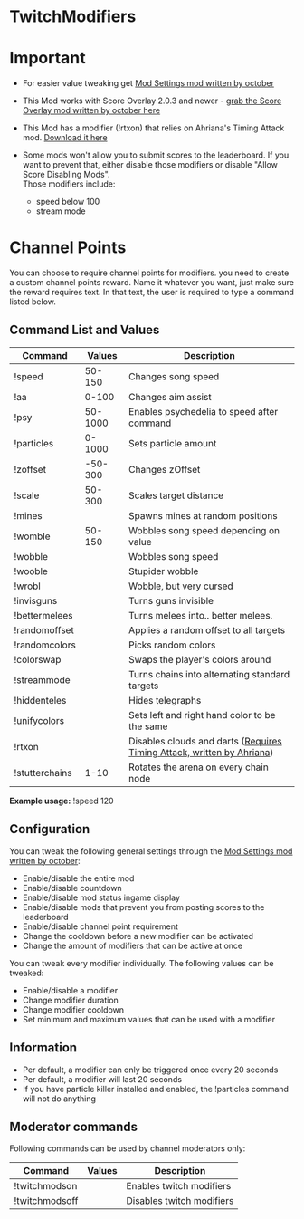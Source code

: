 # TwitchModifiers

# Important
* For easier value tweaking get [Mod Settings mod written by october](https://github.com/octoberU/ModSettings/releases/latest)
* This Mod works with Score Overlay 2.0.3 and newer - [grab the Score Overlay mod written by october here](https://github.com/octoberU/ScoreOverlay/releases//latest)
* This Mod has a modifier (!rtxon) that relies on Ahriana's Timing Attack mod. [Download it here](https://github.com/Ahriana/AUDICA-Timing-Attack/releases/latest)
* Some mods won't allow you to submit scores to the leaderboard. If you want to prevent that, either disable those modifiers or disable "Allow Score Disabling Mods". <br /> Those modifiers include: 

   * speed below 100  
   * stream mode

# Channel Points
You can choose to require channel points for modifiers. you need to create a custom channel points reward. Name it whatever you want, just make sure the reward requires text. In that text, the user is required to type a command listed below.


## Command List and Values

 Command  |  Values | Description 
 --- | --- | --- | 
 !speed | 50-150 | Changes song speed 
 !aa | 0-100 | Changes aim assist 
 !psy | 50-1000 | Enables psychedelia to speed after command
 !particles | 0-1000 | Sets particle amount
 !zoffset | -50-300 | Changes zOffset 
 !scale | 50-300 | Scales target distance
 !mines |  | Spawns mines at random positions 
 !womble | 50-150 | Wobbles song speed depending on value 
 !wobble |  | Wobbles song speed 
 !wooble |  | Stupider wobble 
 !wrobl |  | Wobble, but very cursed 
 !invisguns |  | Turns guns invisible 
 !bettermelees |  | Turns melees into.. better melees.
 !randomoffset |  | Applies a random offset to all targets 
 !randomcolors |  | Picks random colors
 !colorswap |  | Swaps the player's colors around
 !streammode | | Turns chains into alternating standard targets
 !hiddenteles | | Hides telegraphs
 !unifycolors | | Sets left and right hand color to be the same
 !rtxon | | Disables clouds and darts ([Requires Timing Attack, written by Ahriana](https://github.com/Ahriana/AUDICA-Timing-Attack/releases/latest))
 !stutterchains |1-10 | Rotates the arena on every chain node
 
 **Example usage:** !speed 120
 
 ## Configuration
 You can tweak the following general settings through the [Mod Settings mod written by october](https://github.com/octoberU/ModSettings/releases/latest):
 * Enable/disable the entire mod
 * Enable/disable countdown
 * Enable/disable mod status ingame display
 * Enable/disable mods that prevent you from posting scores to the leaderboard
 * Enable/disable channel point requirement
 * Change the cooldown before a new modifier can be activated
 * Change the amount of modifiers that can be active at once
 
 You can tweak every modifier individually. The following values can be tweaked:
 * Enable/disable a modifier
 * Change modifier duration
 * Change modifier cooldown
 * Set minimum and maximum values that can be used with a modifier
 
 ## Information
 * Per default, a modifier can only be triggered once every 20 seconds
 * Per default, a modifier will last 20 seconds
 * If you have particle killer installed and enabled, the !particles command will not do anything

 ## Moderator commands
 
 Following commands can be used by channel moderators only:
 
 Command  |  Values | Description 
 --- | --- | --- | 
 !twitchmodson | | Enables twitch modifiers 
 !twitchmodsoff | | Disables twitch modifiers 
